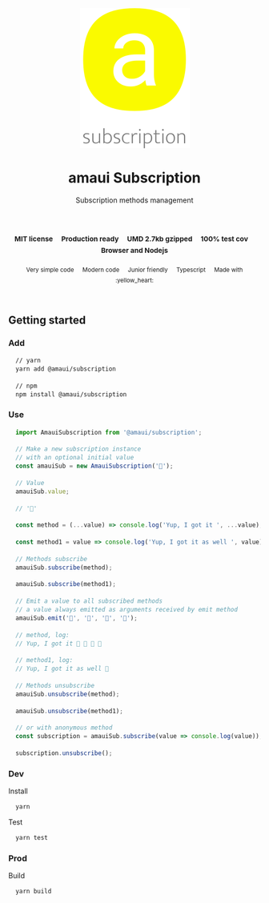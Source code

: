 
</br >
</br >

<p align='center'>
  <a target='_blank' rel='noopener noreferrer' href='#'>
    <img src='utils/images/logo.svg' alt='amaui logo' />
  </a>
</p>

<h1 align='center'>amaui Subscription</h1>

<p align='center'>
  Subscription methods management
</p>

<br />

<h3 align='center'>
  <sub>MIT license&nbsp;&nbsp;&nbsp;&nbsp;</sub>
  <sub>Production ready&nbsp;&nbsp;&nbsp;&nbsp;</sub>
  <sub>UMD 2.7kb gzipped&nbsp;&nbsp;&nbsp;&nbsp;</sub>
  <sub>100% test cov&nbsp;&nbsp;&nbsp;&nbsp;</sub>
  <sub>Browser and Nodejs</sub>
</h3>

<p align='center'>
    <sub>Very simple code&nbsp;&nbsp;&nbsp;&nbsp;</sub>
    <sub>Modern code&nbsp;&nbsp;&nbsp;&nbsp;</sub>
    <sub>Junior friendly&nbsp;&nbsp;&nbsp;&nbsp;</sub>
    <sub>Typescript&nbsp;&nbsp;&nbsp;&nbsp;</sub>
    <sub>Made with :yellow_heart:</sub>
</p>

<br />

## Getting started

### Add

```sh
  // yarn
  yarn add @amaui/subscription

  // npm
  npm install @amaui/subscription
```

### Use

```javascript
  import AmauiSubscription from '@amaui/subscription';

  // Make a new subscription instance
  // with an optional initial value
  const amauiSub = new AmauiSubscription('🙂');

  // Value
  amauiSub.value;

  // '🙂'

  const method = (...value) => console.log('Yup, I got it ', ...value);

  const method1 = value => console.log('Yup, I got it as well ', value);

  // Methods subscribe
  amauiSub.subscribe(method);

  amauiSub.subscribe(method1);

  // Emit a value to all subscribed methods
  // a value always emitted as arguments received by emit method
  amauiSub.emit('🌱', '🌱', '🌱', '🌱');

  // method, log:
  // Yup, I got it 🌱 🌱 🌱 🌱

  // method1, log:
  // Yup, I got it as well 🌱

  // Methods unsubscribe
  amauiSub.unsubscribe(method);

  amauiSub.unsubscribe(method1);

  // or with anonymous method
  const subscription = amauiSub.subscribe(value => console.log(value));

  subscription.unsubscribe();
```

### Dev

Install

```sh
  yarn
```

Test

```sh
  yarn test
```

### Prod

Build

```sh
  yarn build
```
